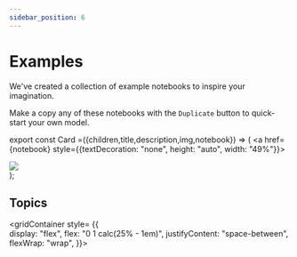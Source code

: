 ```yaml
---
sidebar_position: 6
---
```


# Examples

We've created a collection of example notebooks to inspire your imagination. 

Make a copy any of these notebooks with the `Duplicate` button to quick-start your own model.

export const Card =({children,title,description,img,notebook}) => (
  <a href={notebook} style={{textDecoration: "none", height: "auto", width: "49%"}}> 
<div class="card" style={{
  borderRadius: "3px",
  backgroundColor: "var(--ifm-code-background)"}
  }>
  <img src={img}/>
</div>
</a>
);

## Topics

<gridContainer style= {{  
display: "flex",
flex: "0 1 calc(25% - 1em)",
   justifyContent: "space-between",
   flexWrap: "wrap",
  }}>
  
<Card title="" img="https://user-images.githubusercontent.com/12210180/174136531-54a17857-24f0-4c6a-a201-2e0ea2747602.png" notebook="business" description=""></Card>

<Card title="" img="https://user-images.githubusercontent.com/12210180/174136601-68750d37-b023-4e47-ad4a-f7643ce81e8f.png" notebook="personal" description=""></Card>

</gridContainer>

